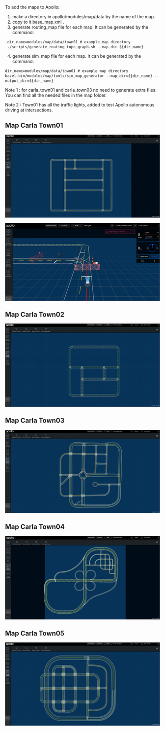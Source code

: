 To add the maps to Apollo:
1. make a directory in apollo/modules/map/data by the name of the map.
2. copy to it base_map.xml .
3. generate routing_map file for each map. It can be generated by the command:

  ```
   dir_name=modules/map/data/town01 # example map directory
   ./scripts/generate_routing_topo_graph.sh --map_dir ${dir_name}
  ```
  
4. generate sim_map file for each map. It can be generated by the command: 

  ```
  dir_name=modules/map/data/town01 # example map directory
  bazel-bin/modules/map/tools/sim_map_generator --map_dir=${dir_name} --output_dir=${dir_name}
  ```
  
Note 1 : for carla\_town01 and carla\_town03 no need to generate extra files. You can find all the needed files in the map folder.

Note 2 : Town01 has all the traffic lights, added to test Apollo autonomous driving at intersections. 


## Map Carla Town01

![](maps_images/Carla_Town01_in_Apollo.png)

![](maps_images/traffic_lights_in_town01.png)

## Map Carla Town02

![](maps_images/Carla_Town02_in_Apollo.png)

## Map Carla Town03

![](maps_images/Carla_Town03_in_Apollo.png)

## Map Carla Town04

![](maps_images/Carla_Town04_in_Apollo.png)

## Map Carla Town05

![](maps_images/Carla_Town05_in_Apollo.png)
